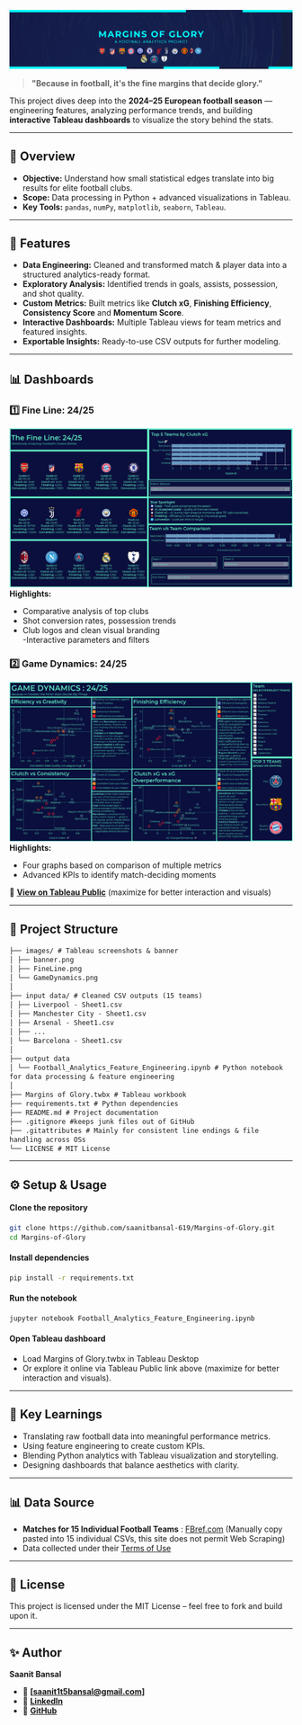 ![Project Banner](images/banner.png)

> **"Because in football, it's the fine margins that decide glory."**  

This project dives deep into the **2024–25 European football season** — engineering features, analyzing performance trends, and building **interactive Tableau dashboards** to visualize the story behind the stats.

---

## 📌 Overview
- **Objective:** Understand how small statistical edges translate into big results for elite football clubs.  
- **Scope:** Data processing in Python + advanced visualizations in Tableau.  
- **Key Tools:** `pandas`, `numPy`, `matplotlib`, `seaborn`, `Tableau`.  

---

## 🚀 Features
- **Data Engineering:** Cleaned and transformed match & player data into a structured analytics-ready format.
- **Exploratory Analysis:** Identified trends in goals, assists, possession, and shot quality.
- **Custom Metrics:** Built metrics like **Clutch xG**, **Finishing Efficiency**, **Consistency Score** and **Momentum Score**.
- **Interactive Dashboards:** Multiple Tableau views for team metrics and featured insights.
- **Exportable Insights:** Ready-to-use CSV outputs for further modeling.

---

## 📊 Dashboards

### 1️⃣ Fine Line: 24/25
![Fine Line Dashboard](images/FineLine.png)
**Highlights:**
- Comparative analysis of top clubs  
- Shot conversion rates, possession trends  
- Club logos and clean visual branding  
-Interactive parameters and filters

### 2️⃣ Game Dynamics: 24/25
![Game Dynamics Dashboard](images/GameDynamics.png)
**Highlights:**
- Four graphs based on comparison of multiple metrics 
- Advanced KPIs to identify match-deciding moments  

🔗 **[View on Tableau Public](https://public.tableau.com/views/MarginsofGlory/MARGINSOFGLORY?:language=en-GB&:sid=&:redirect=auth&:display_count=n&:origin=viz_share_link)** (maximize for better interaction and visuals)

---

## 📂 Project Structure
```plaintext
├── images/ # Tableau screenshots & banner
│ ├── banner.png
│ ├── FineLine.png
│ └── GameDynamics.png
│
├── input data/ # Cleaned CSV outputs (15 teams)
│ ├── Liverpool - Sheet1.csv
│ ├── Manchester City - Sheet1.csv
│ ├── Arsenal - Sheet1.csv
│ ├── ...
│ └── Barcelona - Sheet1.csv
│
├── output data
│ └── Football_Analytics_Feature_Engineering.ipynb # Python notebook for data processing & feature engineering
│
├── Margins of Glory.twbx # Tableau workbook
├── requirements.txt # Python dependencies
├── README.md # Project documentation
├── .gitignore #keeps junk files out of GitHub
├── .gitattributes # Mainly for consistent line endings & file handling across OSs
└── LICENSE # MIT License
```
---

## ⚙️ Setup & Usage
#### **Clone the repository**
```bash
git clone https://github.com/saanitbansal-619/Margins-of-Glory.git
cd Margins-of-Glory
```
#### **Install dependencies**
```bash
pip install -r requirements.txt
```
#### **Run the notebook**
```bash
jupyter notebook Football_Analytics_Feature_Engineering.ipynb
```
#### **Open Tableau dashboard**
- Load Margins of Glory.twbx in Tableau Desktop
- Or explore it online via Tableau Public link above (maximize for better interaction and visuals).

---

## 🧠 Key Learnings
- Translating raw football data into meaningful performance metrics.
- Using feature engineering to create custom KPIs.
- Blending Python analytics with Tableau visualization and storytelling.
- Designing dashboards that balance aesthetics with clarity.

---

## 📊 Data Source
- **Matches for 15 Individual Football Teams** : [FBref.com](https://fbref.com) (Manually copy pasted into 15 individual CSVs, this site does not permit Web Scraping)
- Data collected under their [Terms of Use](https://www.sports-reference.com/data_use.html?__hstc=218152582.267a7d3517d56cf80bbc6853dae76565.1753774398002.1753992470499.1755109831907.8&__hssc=218152582.1.1755109831907&__hsfp=3195775484)

---

## 📜 License
This project is licensed under the MIT License – feel free to fork and build upon it.

---

## ✨ Author
**Saanit Bansal**
- 📧 **[saanit1t5bansal@gmail.com]**
- 💼 **[LinkedIn](https://www.linkedin.com/in/saanit-bansal-681874293)**
- 🐙 **[GitHub](https://github.com/saanitbansal-619)**